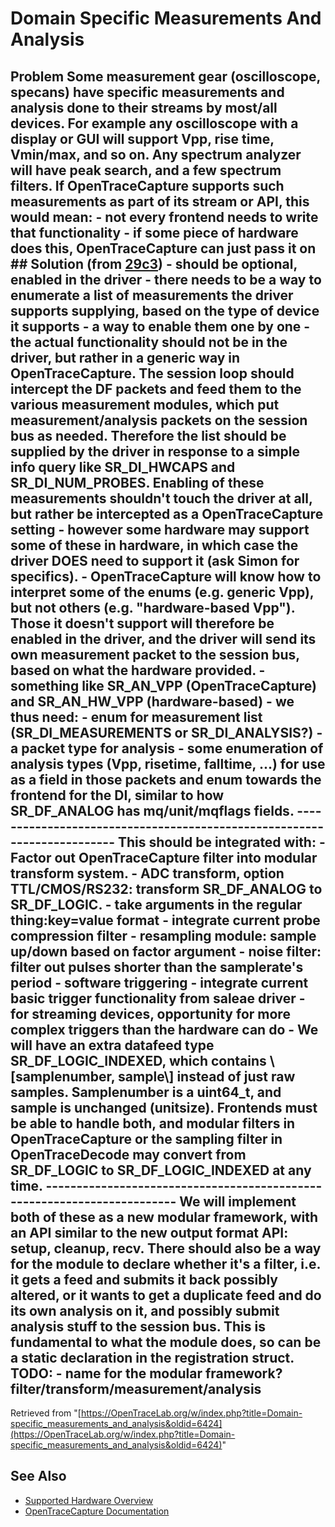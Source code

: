 # Domain Specific Measurements And Analysis

## Problem Some measurement gear (oscilloscope, specans) have specific measurements and analysis done to their streams by most/all devices. For example any oscilloscope with a display or GUI will support Vpp, rise time, Vmin/max, and so on. Any spectrum analyzer will have peak search, and a few spectrum filters. If OpenTraceCapture supports such measurements as part of its stream or API, this would mean: \- not every frontend needs to write that functionality \- if some piece of hardware does this, OpenTraceCapture can just pass it on ## Solution (from [29c3](29c3.html "29c3")) \- should be optional, enabled in the driver \- there needs to be a way to enumerate a list of measurements the driver supports supplying, based on the type of device it supports \- a way to enable them one by one \- the actual functionality should not be in the driver, but rather in a generic way in OpenTraceCapture. The session loop should intercept the DF packets and feed them to the various measurement modules, which put measurement/analysis packets on the session bus as needed. Therefore the list should be supplied by the driver in response to a simple info query like SR_DI_HWCAPS and SR_DI_NUM_PROBES. Enabling of these measurements shouldn't touch the driver at all, but rather be intercepted as a OpenTraceCapture setting \- however some hardware may support some of these in hardware, in which case the driver DOES need to support it (ask Simon for specifics). \- OpenTraceCapture will know how to interpret some of the enums (e.g. generic Vpp), but not others (e.g. "hardware-based Vpp"). Those it doesn't support will therefore be enabled in the driver, and the driver will send its own measurement packet to the session bus, based on what the hardware provided. \- something like SR_AN_VPP (OpenTraceCapture) and SR_AN_HW_VPP (hardware-based) \- we thus need: \- enum for measurement list (SR_DI_MEASUREMENTS or SR_DI_ANALYSIS?) \- a packet type for analysis \- some enumeration of analysis types (Vpp, risetime, falltime, ...) for use as a field in those packets and enum towards the frontend for the DI, similar to how SR_DF_ANALOG has mq/unit/mqflags fields. \------------------------------------------------------------------------ This should be integrated with: \- Factor out OpenTraceCapture filter into modular transform system. \- ADC transform, option TTL/CMOS/RS232: transform SR_DF_ANALOG to SR_DF_LOGIC. \- take arguments in the regular thing:key=value format \- integrate current probe compression filter \- resampling module: sample up/down based on factor argument \- noise filter: filter out pulses shorter than the samplerate's period \- software triggering \- integrate current basic trigger functionality from saleae driver \- for streaming devices, opportunity for more complex triggers than the hardware can do \- We will have an extra datafeed type SR_DF_LOGIC_INDEXED, which contains \\[samplenumber, sample\\] instead of just raw samples. Samplenumber is a uint64_t, and sample is unchanged (unitsize). Frontends must be able to handle both, and modular filters in OpenTraceCapture or the sampling filter in OpenTraceDecode may convert from SR_DF_LOGIC to SR_DF_LOGIC_INDEXED at any time. \------------------------------------------------------------------------ We will implement both of these as a new modular framework, with an API similar to the new output format API: setup, cleanup, recv. There should also be a way for the module to declare whether it's a filter, i.e. it gets a feed and submits it back possibly altered, or it wants to get a duplicate feed and do its own analysis on it, and possibly submit analysis stuff to the session bus. This is fundamental to what the module does, so can be a static declaration in the registration struct. TODO: \- name for the modular framework? filter/transform/measurement/analysis 
Retrieved from "[https://OpenTraceLab.org/w/index.php?title=Domain-specific_measurements_and_analysis&oldid=6424](https://OpenTraceLab.org/w/index.php?title=Domain-specific_measurements_and_analysis&oldid=6424)"

## See Also
- [Supported Hardware Overview](../supported-hardware.md)
- [OpenTraceCapture Documentation](../../opentracecapture/overview.md)
